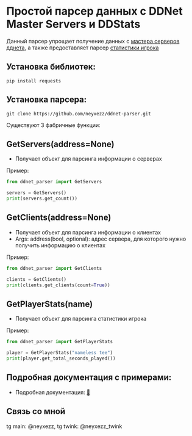 # Простой парсер данных с DDNet Master Servers и DDStats

Данный парсер упрощает получение данных с [мастера серверов дднета](https://master1.ddnet.org/ddnet/15/servers.json), а также предоставляет парсер [статистики игрока](https://ddstats.tw/)

## Установка библиотек:
```
pip install requests
```
## Установка парсера:
```
git clone https://github.com/neyxezz/ddnet-parser.git
```
Существуют 3 фабричные функции:

## GetServers(address=None)
*  Получает объект для парсинга информации о серверах

Пример:
```python
from ddnet_parser import GetServers

servers = GetServers()
print(servers.get_count())
```
## GetClients(address=None)
*  Получает объект для парсинга информации о клиентах
*  Args: address(bool, optional): адрес сервера, для которого нужно получить информацию о клиентах

Пример:
```python
from ddnet_parser import GetClients

clients = GetClients()
print(clients.get_clients(count=True))
```
 ## GetPlayerStats(name)
*  Получает объект для парсинга статистики игрока

Пример:
```python
from ddnet_parser import GetPlayerStats

player = GetPlayerStats("nameless tee")
print(player.get_total_seconds_played())
```

## Подробная документация с примерами:
*  Подробная документация: [🙂](docs/docs.md)

## Связь со мной
tg main: @neyxezz, tg twink: @neyxezz_twink
